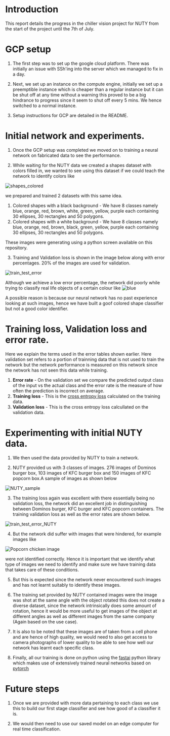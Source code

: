 
# Introduction

This report details the progress in the chiller vision project for NUTY from the start of the project until the 7th of July.

# GCP setup

1. The first step was to set up the google cloud platform. There was initially an issue with SSh'ing into the server which we managed to fix in a day. 

2. Next, we set up an instance on the compute engine, initially we set up a preemptible instance which is cheaper than a regular instance but it can be shut off at any time without a warning this proved to be a big hindrance to progress since it seem to shut off every 5 mins. We hence switched to a normal instance.

3. Setup instructions for GCP are detailed in the README.

# Initial network and experiments.

1. Once the GCP setup was completed we moved on to training a neural network on fabricated data to see the performance.

2. While waiting for the NUTY data we created a shapes dataset with colors filled in, we wanted to see using this dataset if we could teach the network to identify colors like 

![shapes_colored](https://user-images.githubusercontent.com/41626118/86822769-ac3e6e00-c0a9-11ea-9da9-ed79fc1abcb9.png)

we prepared and trained 2 datasets with this same idea. 
  
  1. Colored shapes with a black background - We have 8 classes namely blue, orange, red, brown, white, green, yellow, purple each containing 30 ellipses, 30 rectangles and 50 polygons.
  2. Colored shapes with a white background - We have 8 classes namely blue, orange, red, brown, black, green, yellow, purple each containing 30 ellipses, 30 rectangles and 50 polygons.

These images were generating using a python screen available on this repository.

3. Training and Validation loss is shown in the image below along with error percentages. 20% of the images are used for validation.

![train_test_error](https://user-images.githubusercontent.com/41626118/86776782-19d0a700-c076-11ea-9ff5-fce83e38fb4d.png)

Although we achieve a low error percentage, the network did poorly while trying to classify real life objects of a certain colour like
![blue](https://user-images.githubusercontent.com/41626118/86824841-4f908280-c0ac-11ea-971a-9a2c1d34f719.jpg)

A possible reason is because our neural network has no past experience looking at such images, hence we have built a goof colored shape classifier but not a good color identifier.

# Training loss, Validation loss and error rate.

Here we explain the terms used in the error tables shown earlier. Here validation set refers to a portion of trainning data that is not used to train the network but the network performance is measured on this network since the network has not seen this data while training.

1. **Error rate** - On the validation set we compare the predicted output class of the input vs the actual class and the error rate is the measure of how often the prediction is incorrect on average.
2. **Training loss** - This is the [cross entropy loss](https://datascience.stackexchange.com/questions/20296/cross-entropy-loss-explanation) calculated on the training data.
3. **Validation loss** - This is the cross entropy loss calcullated on the validation data.

# Experimenting with initial NUTY data.

1. We then used the data provided by NUTY to train a network.

2. NUTY provided us with 3 classes of images. 276 images of Dominos burger box, 103 images of KFC burger box and 150 images of KFC popcorn box.A sample of images as shown below

![NUTY_sample](https://user-images.githubusercontent.com/41626118/86824615-02acac00-c0ac-11ea-84aa-e878a1a77015.png)


3. The training loss again was excellent with there essentially being no validation loss, the network did an excellent job in distinguishing between Dominos burger, KFC burger and KFC popcorn containers. The training validation loss as well as the error rates are shown below.

![train_test_error_NUTY](https://user-images.githubusercontent.com/41626118/86777259-89469680-c076-11ea-8d47-1ec67f117af0.png)

4. But the network did suffer with images that were hindered, for example images like

![Popcorn chicken image](https://hype.my/wp-content/uploads/2019/04/1-POPCORN-A-la-Carte-e1554090941249.jpg)

were not identified correctly. Hence it is important that we identify what type of images we need to identify and make sure we have training data that takes care of these conditions.

5. But this is expected since the network never encountered such images and has not learnt suitably to identify these images.

6. The training set provided by NUTY contained images were the image was shot at the same angle with the object rotated this does not create a diverse dataset, since the network intrinsically does some amount of rotation, hence it would be more useful to get images of the object at different angles as well as different images from the same company (Again based on the use case).

7. It is also to be noted that these images are of taken from a cell phone and are hence of high quality, we would need to also get access to camera photographs of lower quality to be able to see how well our network has learnt each specific class.

8. Finally, all our training is done on python using the [fastai](https://www.fast.ai/) python library which makes use of extensively trained neural networks based on [pytorch](https://pytorch.org/)

# Future steps 

1. Once we are provided with more data pertaining to each class we use this to build our first stage classifier and see how good of a classifier it is.

2. We would then need to use our saved model on an edge computer for real time classification.
